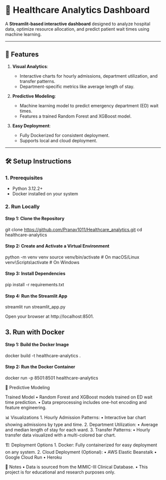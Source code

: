 # 🏥 Healthcare Analytics Dashboard

A **Streamlit-based interactive dashboard** designed to analyze hospital data, optimize resource allocation, and predict patient wait times using machine learning.

---

## 🚀 Features

1. **Visual Analytics**:
   - Interactive charts for hourly admissions, department utilization, and transfer patterns.
   - Department-specific metrics like average length of stay.

2. **Predictive Modeling**:
   - Machine learning model to predict emergency department (ED) wait times.
   - Features a trained Random Forest and XGBoost model.

3. **Easy Deployment**:
   - Fully Dockerized for consistent deployment.
   - Supports local and cloud deployment.

---

## 🛠️ Setup Instructions

### **1. Prerequisites**
- Python 3.12.2+
- Docker installed on your system

### **2. Run Locally**

#### **Step 1: Clone the Repository**

git clone https://github.com/Pranav1011/Healthcare_analytics.git
cd healthcare-analytics

#### **Step 2: Create and Activate a Virtual Environment**

python -m venv venv
source venv/bin/activate  # On macOS/Linux
venv\Scripts\activate     # On Windows

#### **Step 3: Install Dependencies**
pip install -r requirements.txt

#### **Step 4: Run the Streamlit App**
streamlit run streamlit_app.py

Open your browser at http://localhost:8501.

## **3. Run with Docker**

#### **Step 1: Build the Docker Image**
docker build -t healthcare-analytics .

#### **Step 2: Run the Docker Container**
docker run -p 8501:8501 healthcare-analytics


🧠 Predictive Modeling

Trained Model
	•	Random Forest and XGBoost models trained on ED wait time prediction.
	•	Data preprocessing includes one-hot encoding and feature engineering.


📊 Visualizations
	1.	Hourly Admission Patterns:
	•	Interactive bar chart showing admissions by type and time.
	2.	Department Utilization:
	•	Average and median length of stay for each ward.
	3.	Transfer Patterns:
	•	Hourly transfer data visualized with a multi-colored bar chart.

    
🏗️ Deployment Options
	1.	Docker: Fully containerized for easy deployment on any system.
	2.	Cloud Deployment (Optional):
	•	AWS Elastic Beanstalk
	•	Google Cloud Run
	•	Heroku

📝 Notes
	•	Data is sourced from the MIMIC-III Clinical Database.
	•	This project is for educational and research purposes only.
